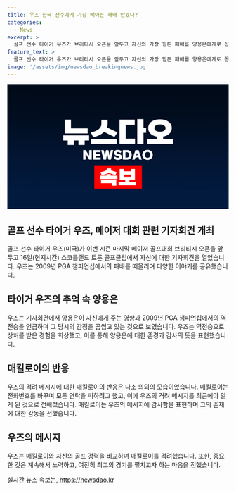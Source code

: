 ```yaml
---
title: 우즈 한국 선수에게 가장 뼈아픈 패배 안겼다?
categories:
  - News
excerpt: >
  골프 선수 타이거 우즈가 브리티시 오픈을 앞두고 자신의 가장 힘든 패배를 양용은에게로 꼽았다. 2009년 PGA 챔피언십에서 역전패를 당한 후 회복하는 데 오랜 시간이 걸렸다고 밝히며, 매킬로이를 위로하기 위해 격려 메시지를 보냈다. 하지만 매킬로이는 우즈의 메시지를 전달받지 못한 채 전화번호까지 바꿔버렸다. 매킬로이는 우즈를 놀라운 존재로 여기며 그에게 감사의 말을 전했다.
feature_text: >
  골프 선수 타이거 우즈가 브리티시 오픈을 앞두고 자신의 가장 힘든 패배를 양용은에게로 꼽았다. 2009년 PGA 챔피언십에서 역전패를 당한 후 회복하는 데 오랜 시간이 걸렸다고 밝히며, 매킬로이를 위로하기 위해 격려 메시지를 보냈다. 하지만 매킬로이는 우즈의 메시지를 전달받지 못한 채 전화번호까지 바꿔버렸다. 매킬로이는 우즈를 놀라운 존재로 여기며 그에게 감사의 말을 전했다.
image: '/assets/img/newsdao_breakingnews.jpg'
---
```


<p><img src="/assets/img/newsdao_breakingnews.jpg" alt="ontimetimes 속보" /></p>

<h2 data-ke-size="size26">골프 선수 타이거 우즈, 메이저 대회 관련 기자회견 개최</h2>

<p data-ke-size="size16">골프 선수 타이거 우즈(미국)가 이번 시즌 마지막 메이저 골프대회 브리티시 오픈을 앞두고 16일(현지시간) 스코틀랜드 트룬 골프클럽에서 자신에 대한 기자회견을 열었습니다. 우즈는 2009년 PGA 챔피언십에서의 패배를 떠올리며 다양한 이야기를 공유했습니다.</p>

<h2 data-ke-size="size26">타이거 우즈의 추억 속 양용은</h2>

<p data-ke-size="size16">우즈는 기자회견에서 양용은이 자신에게 주는 영향과 2009년 PGA 챔피언십에서의 역전승을 언급하며 그 당시의 감정을 곱씹고 있는 것으로 보였습니다. 우즈는 역전승으로 상처를 받은 경험을 회상했고, 이를 통해 양용은에 대한 존경과 감사의 뜻을 표현했습니다.</p>

<h2 data-ke-size="size26">매킬로이의 반응</h2>

<p data-ke-size="size16">우즈의 격려 메시지에 대한 매킬로이의 반응은 다소 의외의 모습이었습니다. 매킬로이는 전화번호를 바꾸며 모든 연락을 피하려고 했고, 이에 우즈의 격려 메시지를 최근에야 알게 된 것으로 전해졌습니다. 매킬로이는 우즈의 메시지에 감사함을 표현하며 그의 존재에 대한 감동을 전했습니다.</p>

<h2 data-ke-size="size26">우즈의 메시지</h2>

<p data-ke-size="size16">우즈는 매킬로이와 자신의 골프 경력을 비교하며 매킬로이를 격려했습니다. 또한, 중요한 것은 계속해서 노력하고, 여전히 최고의 경기를 펼치고자 하는 마음을 전했습니다.</p>
실시간 뉴스 속보는, <a href="https://newsdao.kr" rel="dofollow">https://newsdao.kr</a>


